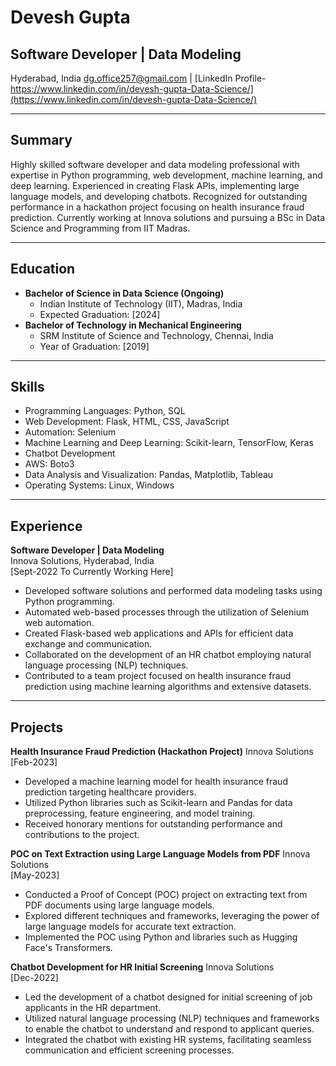 # Devesh Gupta
## Software Developer | Data Modeling
Hyderabad, India
[dg.office257@gmail.com](mailto:dg.office257@gmail.com) | [LinkedIn Profile-https://www.linkedin.com/in/devesh-gupta-Data-Science/](https://www.linkedin.com/in/devesh-gupta-Data-Science/)

---

## Summary
Highly skilled software developer and data modeling professional with expertise in Python programming, web development, machine learning, and deep learning. Experienced in creating Flask APIs, implementing large language models, and developing chatbots. Recognized for outstanding performance in a hackathon project focusing on health insurance fraud prediction. Currently working at Innova solutions and pursuing a BSc in Data Science and Programming from IIT Madras.

---

## Education
- **Bachelor of Science in Data Science (Ongoing)**
  - Indian Institute of Technology (IIT), Madras, India
  - Expected Graduation: [2024]
- **Bachelor of Technology in Mechanical Engineering**
  - SRM Institute of Science and Technology, Chennai, India
  - Year of Graduation: [2019]

---

## Skills
- Programming Languages: Python, SQL
- Web Development: Flask, HTML, CSS, JavaScript
- Automation: Selenium
- Machine Learning and Deep Learning: Scikit-learn, TensorFlow, Keras
- Chatbot Development
- AWS: Boto3
- Data Analysis and Visualization: Pandas, Matplotlib, Tableau
- Operating Systems: Linux, Windows

---

## Experience
**Software Developer | Data Modeling**  
Innova Solutions, Hyderabad, India  
[Sept-2022 To Currently Working Here]

- Developed software solutions and performed data modeling tasks using Python programming.
- Automated web-based processes through the utilization of Selenium web automation.
- Created Flask-based web applications and APIs for efficient data exchange and communication.
- Collaborated on the development of an HR chatbot employing natural language processing (NLP) techniques.
- Contributed to a team project focused on health insurance fraud prediction using machine learning algorithms and extensive datasets.

---

## Projects

**Health Insurance Fraud Prediction (Hackathon Project)**
Innova Solutions  
[Feb-2023]

- Developed a machine learning model for health insurance fraud prediction targeting healthcare providers.
- Utilized Python libraries such as Scikit-learn and Pandas for data preprocessing, feature engineering, and model training.
- Received honorary mentions for outstanding performance and contributions to the project.

**POC on Text Extraction using Large Language Models from PDF**
Innova Solutions  
[May-2023]

- Conducted a Proof of Concept (POC) project on extracting text from PDF documents using large language models.
- Explored different techniques and frameworks, leveraging the power of large language models for accurate text extraction.
- Implemented the POC using Python and libraries such as Hugging Face's Transformers.

**Chatbot Development for HR Initial Screening**
Innova Solutions  
[Dec-2022]

- Led the development of a chatbot designed for initial screening of job applicants in the HR department.
- Utilized natural language processing (NLP) techniques and frameworks to enable the chatbot to understand and respond to applicant queries.
- Integrated the chatbot with existing HR systems, facilitating seamless communication and efficient screening processes.
